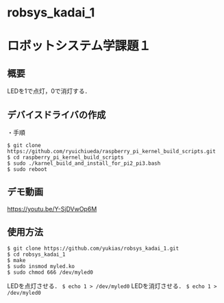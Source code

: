 # robsys_kadai_1
# ロボットシステム学課題１
## 概要
LEDを1で点灯，0で消灯する．
## デバイスドライバの作成
・手順
```
$ git clone https://github.com/ryuichiueda/raspberry_pi_kernel_build_scripts.git
$ cd raspberry_pi_kernel_build_scripts
$ sudo ./karnel_build_and_install_for_pi2_pi3.bash
$ sudo reboot
```
## デモ動画
<https://youtu.be/Y-SjDVwOp6M>

## 使用方法
```
$ git clone https://github.com/yukias/robsys_kadai_1.git
$ cd robsys_kadai_1
$ make
$ sudo insmod myled.ko
$ sudo chmod 666 /dev/myled0
```
LEDを点灯させる．
`$ echo 1 > /dev/myled0`
LEDを消灯させる．
`$ echo 1 > /dev/myled0`
